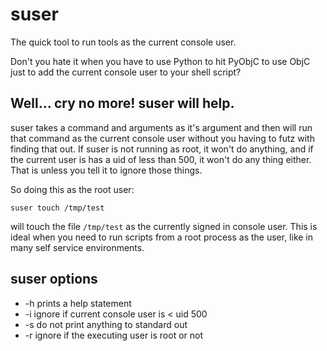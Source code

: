 #  suser

The quick tool to run tools as the current console user.

Don't you hate it when you have to use Python to hit PyObjC to use ObjC just to add the current console user to your shell script? 

## Well... cry no more! suser will help.

suser takes a command and arguments as it's argument and then will run that command as the current console user without you having to futz with finding that out. If suser is not running as root, it won't do anything, and if the current user is has a uid of less than 500, it won't do any thing either. That is unless you tell it to ignore those things.

So doing this as the root user:

`suser touch /tmp/test`

will touch the file `/tmp/test` as the currently signed in console user. This is ideal when you need to run scripts from a root process as the user, like in many self service environments.

## suser options

* -h prints a help statement
* -i ignore if current console user is < uid 500
* -s do not print anything to standard out
* -r ignore if the executing user is root or not

